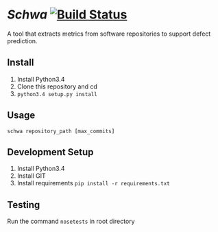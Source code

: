 # _Schwa_ [![Build Status](https://magnum.travis-ci.com/andrefreitas/schwa.svg?token=eMdED9z4qEU8n9mx58dz&branch=andre)](https://magnum.travis-ci.com/andrefreitas/schwa)

A tool that extracts metrics from software repositories to support defect prediction. 

## Install
1. Install Python3.4 
2. Clone this repository and cd
3. `python3.4 setup.py install`

## Usage
`schwa repository_path [max_commits]`

## Development Setup
1. Install Python3.4
2. Install GIT
2. Install requirements `pip install -r requirements.txt`

## Testing
Run the command `nosetests` in root directory